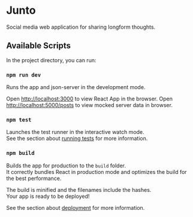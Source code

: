 
# Junto
Social media web application for sharing longform thoughts.


## Available Scripts

In the project directory, you can run:

### `npm run dev`

Runs the app and json-server in the development mode.<br />

Open [http://localhost:3000](http://localhost:3000) to view React App in the browser.
Open [http://localhost:5000/posts](http://localhost:5000/posts) to view mocked server data in browser.


### `npm test`

Launches the test runner in the interactive watch mode.<br />
See the section about [running tests](https://facebook.github.io/create-react-app/docs/running-tests) for more information.

### `npm build`

Builds the app for production to the `build` folder.<br />
It correctly bundles React in production mode and optimizes the build for the best performance.

The build is minified and the filenames include the hashes.<br />
Your app is ready to be deployed!

See the section about [deployment](https://facebook.github.io/create-react-app/docs/deployment) for more information.

